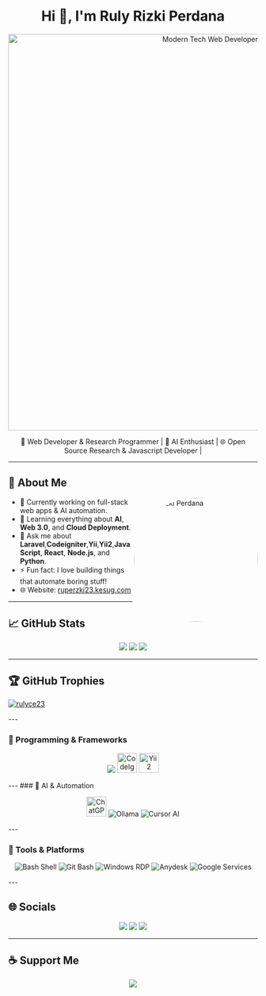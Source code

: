 <h1 align="center">Hi 👋, I'm Ruly Rizki Perdana</h1>

<p align="center">
  <img src="https://your-image-url.com/banner-modern-tech-ai.png" alt="Modern Tech Web Developer" width="800"/>
</p>

<p align="center">
  🚀 Web Developer & Research Programmer | 🤖 AI Enthusiast | 🌐 Open Source Research & Javascript Developer | 
</p>

---

## 🧠 About Me

<img align="right" src="https://your-image-url.com/avatar.png" width="250" style="border-radius:50%;" alt="Ruly Rizki Perdana"/>

- 🔭 Currently working on full-stack web apps & AI automation.
- 🌱 Learning everything about **AI**, **Web 3.0**, and **Cloud Deployment**.
- 💬 Ask me about **Laravel**,**Codeigniter**,**Yii**,**Yii2**,**JavaScript**, **React**, **Node.js**, and **Python**.
- ⚡ Fun fact: I love building things that automate boring stuff!
- 🌐 Website: [ruperzki23.kesug.com](https://ruperzki23.kesug.com)

---

## 📈 GitHub Stats

<p align="center">
  <img src="https://github-readme-stats.vercel.app/api?username=rulyce23&show_icons=true&theme=tokyonight" />
  <img src="https://github-readme-streak-stats.herokuapp.com/?user=rulyce23&theme=tokyonight" />
  <img src="https://github-readme-stats.vercel.app/api/top-langs/?username=rulyce23&layout=compact&theme=tokyonight" />
</p>

---

## 🏆 GitHub Trophies

<p align="left">
  <a href="https://github.com/rulyce23">
    <img src="https://github-profile-trophy.screw-hand.vercel.app/?username=rulyce23&theme=juicyfresh" alt="rulyce23" />
  </a>
</p>
---

### 🚀 Programming & Frameworks

<p align="center">
  <img src="https://skillicons.dev/icons?i=html,css,js,ts,php,python,nodejs,react,nextjs,express,laravel,mongodb,postgresql,git,github,vscode,figma&theme=dark" />
  <img src="https://cdn.jsdelivr.net/gh/devicons/devicon/icons/codeigniter/codeigniter-plain.svg" width="40" title="CodeIgniter"/>
  <img src="https://cdn.jsdelivr.net/gh/devicons/devicon/icons/yii/yii-original.svg" width="40" title="Yii2"/>
</p>
---
### 🤖 AI & Automation

<p align="center">
  <img src="https://cdn.jsdelivr.net/gh/simple-icons/simple-icons/icons/openai.svg" width="40" title="ChatGPT / OpenAI" />
  <img src="https://img.shields.io/badge/Ollama-222222?style=for-the-badge&logo=data:image/svg+xml;base64,...&logoColor=white" title="Ollama" />
  <img src="https://img.shields.io/badge/Cursor%20AI-343434?style=for-the-badge&logo=data:image/svg+xml;base64,...&logoColor=white" title="Cursor AI" />
</p>
---

### 🧰 Tools & Platforms

<p align="center">
  <img src="https://img.shields.io/badge/Bash-121011?style=for-the-badge&logo=gnubash&logoColor=white" title="Bash Shell" />
  <img src="https://img.shields.io/badge/Git%20Bash-F05032?style=for-the-badge&logo=git&logoColor=white" title="Git Bash" />
  <img src="https://img.shields.io/badge/Remote%20Desktop-0078D7?style=for-the-badge&logo=microsoft&logoColor=white" title="Windows RDP" />
  <img src="https://img.shields.io/badge/AnyDesk-EC1C24?style=for-the-badge&logo=anydesk&logoColor=white" title="Anydesk" />
  <img src="https://img.shields.io/badge/Google-4285F4?style=for-the-badge&logo=google&logoColor=white" title="Google Services" />
</p>
---

## 🌐 Socials

<p align="center">
  <a href="https://ruperzki23.kesug.com"><img src="https://img.shields.io/badge/Website-Visit-brightgreen?style=for-the-badge&logo=google-chrome" /></a>
  <a href="https://twitter.com/ruperzki23"><img src="https://img.shields.io/badge/Twitter-Follow-blue?style=for-the-badge&logo=twitter" /></a>
  <a href="mailto:ruperzki23@gmail.com"><img src="https://img.shields.io/badge/Email-Contact-red?style=for-the-badge&logo=gmail" /></a>
</p>

---

## ☕ Support Me

<p align="center">
  <a href="https://buymeacoffee.com/ruperzki23" target="_blank">
    <img src="https://img.shields.io/badge/Buy%20Me%20a%20Coffee-Support%20Me-yellow?style=for-the-badge&logo=buymeacoffee" />
  </a>
</p>
